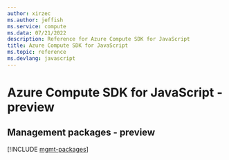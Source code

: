 ```yaml
---
author: xirzec
ms.author: jeffish
ms.service: compute
ms.data: 07/21/2022
description: Reference for Azure Compute SDK for JavaScript
title: Azure Compute SDK for JavaScript
ms.topic: reference
ms.devlang: javascript
---
```

# Azure Compute SDK for JavaScript - preview

## Management packages - preview
[!INCLUDE [mgmt-packages](compute-mgmt-index.md)]
